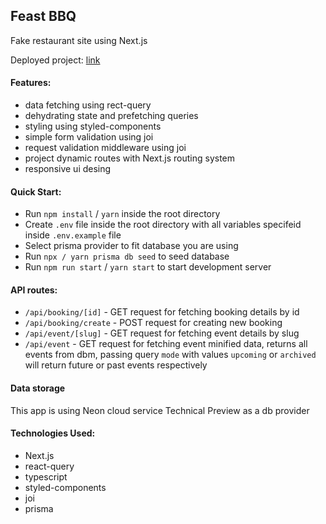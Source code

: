 ## Feast BBQ
Fake restaurant site using Next.js

Deployed project: [link](https://feast-6ce2tes3j-mateuszwisniewskikonto-gmailcom.vercel.app/)

#### Features:
* data fetching using rect-query
* dehydrating state and prefetching queries
* styling using styled-components
* simple form validation using joi
* request validation middleware using joi
* project dynamic routes with Next.js routing system
* responsive ui desing

#### Quick Start:
* Run `npm install` / `yarn` inside the root directory
* Create `.env` file inside the root directory with all variables specifeid inside `.env.example` file
* Select prisma provider to fit database you are using
* Run `npx / yarn prisma db seed` to seed database
* Run `npm run start` / `yarn start` to start development server

#### API routes:
* `/api/booking/[id]` - GET request for fetching booking details by id
* `/api/booking/create` - POST request for creating new booking
* `/api/event/[slug]` - GET request for fetching event details by slug
* `/api/event` - GET request for fetching event minified data, returns all events from dbm, passing query `mode` with values `upcoming` or `archived` will return future or past events respectively  

#### Data storage
This app is using Neon cloud service Technical Preview as a db provider

#### Technologies Used:

* Next.js
* react-query
* typescript
* styled-components
* joi
* prisma